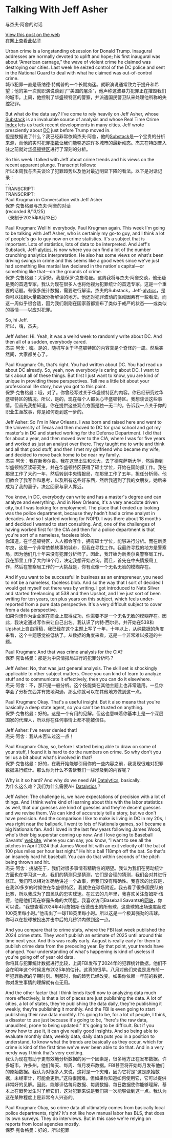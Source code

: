 # Talking With Jeff Asher  
与杰夫·阿舍的对话  

[View this post on the web](https://paulkrugman.substack.com/p/talking-with-jeff-asher)  
[在网上查看此帖子](https://paulkrugman.substack.com/p/talking-with-jeff-asher)  

Urban crime is a longstanding obsession for Donald Trump. Inaugural addresses are normally devoted to uplift and hope; his first inaugural was about “American carnage,” the wave of violent crime he claimed was destroying our cities. Last week he seized control of the DC police and sent in the National Guard to deal with what he claimed was out-of-control crime.  
城市犯罪一直是唐纳德·特朗普的一个长期痴迷。就职演说通常致力于提升和希望；他的第一次就职演说谈到了“美国的屠杀”，他声称这波暴力犯罪正在摧毁我们的城市。上周，他控制了华盛顿特区的警察，并派遣国民警卫队来处理他所称的失控犯罪。  

But what do the data say? I’ve come to rely heavily on Jeff Asher, whose [Substack](https://substack.com/redirect/dcf480df-8214-4b15-bb32-dbcea9e9cb58?j=eyJ1IjoiMjBsbmJwIn0.KztYzEWpJOR2MnnIg5ijVYRyTJF67hinhCJnHuA6bbA) is an invaluable source of analysis and whose Real Time Crime [Index](https://substack.com/redirect/03eb904e-2d57-4dbc-ada2-3ca647f22148?j=eyJ1IjoiMjBsbmJwIn0.KztYzEWpJOR2MnnIg5ijVYRyTJF67hinhCJnHuA6bbA) lets us track recent developments in many cities. Jeff wrote presciently about [DC](https://substack.com/redirect/7b8a27e4-bfb8-4610-b5e2-8822389f8d10?j=eyJ1IjoiMjBsbmJwIn0.KztYzEWpJOR2MnnIg5ijVYRyTJF67hinhCJnHuA6bbA) just before Trump moved in.  
但是数据说了什么？我已经非常依赖杰夫·阿舍，他的[Substack](https://substack.com/redirect/dcf480df-8214-4b15-bb32-dbcea9e9cb58?j=eyJ1IjoiMjBsbmJwIn0.KztYzEWpJOR2MnnIg5ijVYRyTJF67hinhCJnHuA6bbA)是一个宝贵的分析来源，而他的实时犯罪[指数](https://substack.com/redirect/03eb904e-2d57-4dbc-ada2-3ca647f22148?j=eyJ1IjoiMjBsbmJwIn0.KztYzEWpJOR2MnnIg5ijVYRyTJF67hinhCJnHuA6bbA)让我们能够追踪许多城市的最新动态。杰夫在特朗普入驻之前就对[华盛顿特区](https://substack.com/redirect/7b8a27e4-bfb8-4610-b5e2-8822389f8d10?j=eyJ1IjoiMjBsbmJwIn0.KztYzEWpJOR2MnnIg5ijVYRyTJF67hinhCJnHuA6bbA)进行了深刻的分析。  

So this week I talked with Jeff about crime trends and his views on the recent apparent plunge. Transcript follows:  
所以本周我与杰夫谈论了犯罪趋势以及他对最近明显下降的看法。以下是对话记录：  
. . .  
TRANSCRIPT:  
TRANSCRIPT:  
Paul Krugman in Conversation with Jeff Asher  
保罗·克鲁格曼与杰夫·阿舍的对话  
(recorded 8/13/25)  
（录制于2025年8月13日）  

Paul Krugman: Well hi everybody. Paul Krugman again. This week I'm going to be talking with Jeff Asher, who is certainly my go-to guy, and I think a lot of people's go-to guy now on crime statistics. It's a subject that is important. Lots of statistics, lots of data to be interpreted. And Jeff's Substack, Jeff-[alytics](https://substack.com/redirect/dcf480df-8214-4b15-bb32-dbcea9e9cb58?j=eyJ1IjoiMjBsbmJwIn0.KztYzEWpJOR2MnnIg5ijVYRyTJF67hinhCJnHuA6bbA), is now where you can find a lot of the number crunching analytics interpretation. He also has some views on what's been driving swings in crime and this seems like a good week since we've just had something like martial law declared in the nation's capital—or something like that—on the grounds of crime.  
保罗·克鲁格曼：大家好。我是保罗·克鲁格曼。这周我将与杰夫·阿舍交谈，他无疑是我的首选专家，我认为现在很多人也将他视为犯罪统计的首选专家。这是一个重要的话题。有很多统计数据，需要进行解读。杰夫的Substack，Jeff-[alytics](https://substack.com/redirect/dcf480df-8214-4b15-bb32-dbcea9e9cb58?j=eyJ1IjoiMjBsbmJwIn0.KztYzEWpJOR2MnnIg5ijVYRyTJF67hinhCJnHuA6bbA)，是你可以找到大量数据分析解读的地方。他还对犯罪波动的驱动因素有一些看法，而这一周似乎很合适，因为我们刚刚在国家首都宣布了类似于戒严的状态——或类似的事情——以应对犯罪。  

So, hi Jeff.  
所以，嗨，杰夫。  

Jeff Asher: Hi. Yeah, it was a weird week to randomly write about DC. And then all of a sudden, everybody cared.  
杰夫·阿舍：嗨。是的，随机写关于华盛顿特区的内容真是个奇怪的一周。然后突然间，大家都关心了。  

Paul Krugman: Oh, that’s right. You had written about DC. You had read up about DC already. So, yeah, now everybody is caring about DC. I want to talk about all of these things. But first I just want to know, you are kind of unique in providing these perspectives. Tell me a little bit about your professional life story, how you got to this point.  
保罗·克鲁格曼：哦，对了。你曾经写过关于华盛顿特区的内容。你已经研究过华盛顿特区的情况。所以，是的，现在每个人都关心华盛顿特区。我想谈谈这些事情。但首先我想知道，你在提供这些观点方面是独一无二的。告诉我一点关于你的职业生涯故事，你是如何走到这一步的。  

Jeff Asher: So I'm in New Orleans. I was born and raised here and went to the University of Texas and then moved to DC for grad school and got my master's in DC and started working for the Defense Department. I did that for about a year, and then moved over to the CIA, where I was for five years and worked as just an analyst over there. They taught me to write and think and all that good stuff, and then I met my girlfriend who became my wife, and decided to move back home to be near my family.  
杰夫·阿舍：我在新奥尔良。我在这里出生和长大，去了德克萨斯大学，然后搬到华盛顿特区读研究生，并在华盛顿特区获得了硕士学位，开始在国防部工作。我在那里工作了大约一年，然后转到中央情报局，在那里工作了五年，担任分析师。他们教会了我写作和思考，以及所有这些好东西，然后我遇到了我的女朋友，她后来成为了我的妻子，决定回家与家人靠近。  

You know, in DC, everybody can write and has a master's degree and can analyze and everything. And in New Orleans, it's a very anecdote driven city, but I was looking for employment. The place that I ended up looking was the police department, because they hadn't had a crime analyst in decades. And so I started working for NOPD. I was there about 18 months and decided I wanted to start consulting. And, one of the challenges of having worked first for the CIA and then for a police department is that you're sort of a nameless, faceless blob.  
你知道，在华盛顿特区，人人都会写作，拥有硕士学位，能够进行分析。而在新奥尔良，这是一个非常依赖轶事的城市，但我在寻找工作。我最终寻找的地方是警察局，因为他们几十年来没有犯罪分析师了。因此，我开始为新奥尔良警察局工作。我在那里工作了大约18个月，决定我想开始咨询。而且，首先在中央情报局工作，然后在警察局工作的一大挑战是，你有点像一个无名无脸的模糊存在。  

And if you want to be successful in business as an entrepreneur, you need to not be a nameless, faceless blob. And so the way that I sort of decided I would get myself out there was by writing. I got introduced to Nate Silver and started freelancing at 538 and then Upshot, and I've just sort of been writing for ten years, ten plus years on this subject, which feels under-reported from a pure data perspective. It's a very difficult subject to cover from a data perspective.  
如果你想作为企业家在商业上取得成功，你需要不是一个无名无脸的模糊存在。因此，我决定通过写作来让自己出名。我认识了内特·西尔弗，并开始在538和Upshot上自由撰稿，我已经在这个主题上写了十年，十年以上，从纯数据的角度来看，这个主题感觉被低估了。从数据的角度来看，这是一个非常难以报道的主题。  

Paul Krugman: And that was crime analysis for the CIA?  
保罗·克鲁格曼：那是为中央情报局进行的犯罪分析吗？  

Jeff Asher: No, that was just general analysis. The skill set is shockingly applicable to other subject matters. Once you can kind of learn to analyze stuff and to communicate it effectively, then you can do it elsewhere.  
杰夫·阿舍：不，那只是一般分析。这个技能集在其他主题上也非常适用。一旦你学会了分析东西并有效地沟通，那么你就可以在其他地方做到这一点。  

Paul Krugman: Okay. That's a useful insight. But it also means that you're basically a deep state agent, so you can't be trusted on anything.  
保罗·克鲁格曼：好的。这是一个有用的见解。但这也意味着你基本上是一个深层国家的代理人，所以你在任何事情上都不能被信任。  

Jeff Asher: I've never denied that!  
杰夫·阿舍：我从未否认过这一点！  

Paul Krugman: Okay, so, before I started being able to draw on some of your stuff, I found it is hard to do the numbers on crime. So why don't you tell us a bit about what's involved in that?  
保罗·克鲁格曼：好的，在我开始能够引用你的一些内容之前，我发现很难对犯罪数据进行统计。那么你为什么不告诉我们一些涉及到的内容呢？  

Why is it so hard? And why do we need AH [Datalytics](https://substack.com/redirect/240c090f-243a-41b2-b590-38888d954404?j=eyJ1IjoiMjBsbmJwIn0.KztYzEWpJOR2MnnIg5ijVYRyTJF67hinhCJnHuA6bbA), basically.  
为什么这么难？我们为什么需要AH [Datalytics](https://substack.com/redirect/240c090f-243a-41b2-b590-38888d954404?j=eyJ1IjoiMjBsbmJwIn0.KztYzEWpJOR2MnnIg5ijVYRyTJF67hinhCJnHuA6bbA)？  

Jeff Asher: The challenge is, we have expectations of precision with a lot of things. And I think we're kind of learning about this with the labor statistics as well, that our guesses are kind of guesses and they're decent guesses and we revise them. We can kind of accurately tell a story, but we don't have precision. And the comparison I like to make is living in DC in my 20s, I was right near the ballpark. I went to lots of Nationals games, so I became a big Nationals fan. And I loved in the last few years following James Wood, who's their big superstar coming up now. And I love going to Baseball Savants’ [website](https://substack.com/redirect/a126935f-c9e6-4c12-a53a-90828e22c839?j=eyJ1IjoiMjBsbmJwIn0.KztYzEWpJOR2MnnIg5ijVYRyTJF67hinhCJnHuA6bbA), where you can say, you know, “I want to see all the pitches in April 2024 that James Wood hit with an exit velocity off the bat of 100 plus miles per hour last night.” He hit a ball 118mph off the bat. So that's an insanely hard hit baseball. You can do that within seconds of the pitch being thrown and hit.  
杰夫·阿舍：挑战在于，我们对很多事情有精确性的期望。我认为我们在劳动统计方面也在学习这一点，我们的猜测只是猜测，它们是合理的猜测，我们会对其进行修正。我们可以相对准确地讲述一个故事，但我们没有精确性。我喜欢的比较是，在我20多岁的时候住在华盛顿特区，我就住在球场附近。我去看了很多国民队的比赛，所以我成为了国民队的忠实球迷。在过去的几年里，我喜欢关注詹姆斯·伍德，他是他们现在崭露头角的大明星。我喜欢访问Baseball Savants的[网站](https://substack.com/redirect/a126935f-c9e6-4c12-a53a-90828e22c839?j=eyJ1IjoiMjBsbmJwIn0.KztYzEWpJOR2MnnIg5ijVYRyTJF67hinhCJnHuA6bbA)，你可以说，“我想查看2024年4月詹姆斯·伍德击出的所有球，这些球的出场速度超过100英里每小时。”他击出了一球118英里每小时。所以这是一个极其强劲的击球。你可以在投球被投出并击中后的几秒钟内做到这一点。  

And you compare that to crime stats, where the FBI last week published the 2024 crime stats. They won't publish an estimate of 2025 until around this time next year. And this was really early. August is really early for them to publish crime data from the preceding year. By that point, your trends have changed. Your understanding of what's happening is kind of useless if you're going off of year old data.  
你将其与犯罪统计数据进行比较，上周FBI发布了2024年的犯罪统计数据。他们不会在明年这个时候发布2025年的估计。这真的很早。八月对他们来说是发布前一年犯罪数据的早期时刻。到那时，你的趋势已经改变。如果你依赖一年前的数据，你对发生事情的理解就有点无用。  

And the other factor that I think lends itself now to analyzing data much more effectively, is that a lot of places are just publishing the data. A lot of cities, a lot of states, they're publishing the data daily, they're publishing it weekly, they're publishing it monthly. And the FBI is even going to start publishing their raw data monthly. It's going to be, for a lot of people, I think, a disaster to use just because it's going to be, “here's the raw data, unaudited, prone to being updated.” It's going to be difficult. But if you know how to use it, it can give really good insights. And so being able to evaluate monthly data, weekly data, daily data puts you in a position to understand, to know what the trends are basically as they occur, which for crime is kind of the first time we've ever been able to do that. And in a very nerdy way I think that’s very exciting.  
我认为现在有助于更有效地分析数据的另一个因素是，很多地方正在发布数据。许多城市，许多州，他们每天、每周、每月发布数据。FBI甚至将开始每月发布他们的原始数据。我认为对很多人来说，这将是一个灾难，因为它将是“这是原始数据，未经审计，可能会更新。”这将很困难。但如果你知道如何使用它，它可以提供非常好的见解。因此，能够评估每月数据、每周数据、每日数据使你能够理解，基本上在趋势发生时了解它们，这对犯罪来说是我们第一次能够做到这一点。我认为这在某种程度上是非常令人兴奋的。  

Paul Krugman: Okay, so crime data all ultimately comes from basically local police departments, right? It's not like how manual labor has BLS, that does its own surveys. They do interviews. But in this case we're relying on reports from local agencies mostly.  
保罗·克鲁格曼：好的，所以犯罪